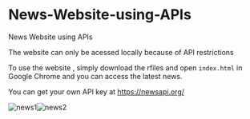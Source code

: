 # News-Website-using-APIs
News Website using APIs

The website can only be acessed locally because of API restrictions

To use the website , simply download the rfiles and open ```index.html``` in Google Chrome and you can access the latest news.

You can get your own API key at https://newsapi.org/

![news1](https://user-images.githubusercontent.com/88393756/185760847-ea13d3b4-7694-4521-b9e4-8726e30629f5.jpg)![news2](https://user-images.githubusercontent.com/88393756/185760860-6d0b263f-f18f-44c6-b584-833094fd981f.jpg)




